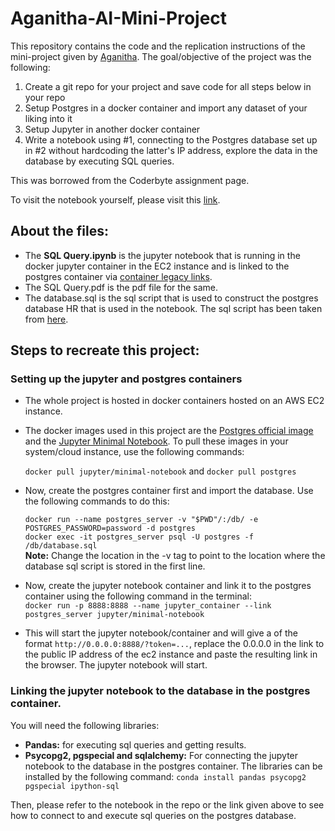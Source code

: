 
# Aganitha-AI-Mini-Project

This repository contains the code and the replication instructions of the mini-project given by [Aganitha](https://aganitha.ai/). The goal/objective of the project was the following:

1. Create a git repo for your project and save code for all steps below in your repo 
2. Setup Postgres in a docker container and import any dataset of your liking into it
3. Setup Jupyter in another docker container
4. Write a notebook using #1, connecting to the Postgres database set up in #2 without hardcoding the latter's IP address, explore the data in the database by executing SQL queries.

This was borrowed from the Coderbyte assignment page.

To visit the notebook yourself, please visit this [link](http://3.17.178.241:8888/?token=677d7d4364783c4c908071f5345b0cfc40663fc4a72a9a8a).

## About the files:

- The **SQL Query.ipynb** is the jupyter notebook that is running in the docker jupyter container in the EC2 instance and is linked to the postgres container via [container legacy links](https://docs.docker.com/network/links/). 
-  The SQL Query.pdf is the pdf file for the same.
- The database.sql is the sql script that is used to construct the postgres database HR that is used in the notebook. The sql script has been taken from [here](https://www.sqltutorial.org/sql-sample-database/).

## Steps to recreate this project:

### Setting up the jupyter and postgres containers
- The whole project is hosted in docker containers hosted on an AWS EC2 instance.
- The docker images used in this project are the [Postgres official image](https://hub.docker.com/_/postgres) and the [Jupyter Minimal Notebook](https://hub.docker.com/r/jupyter/minimal-notebook).
To pull these images in your system/cloud instance, use the following commands:

    `docker pull jupyter/minimal-notebook`  and `docker pull postgres`
- Now, create the postgres container first and import the database. Use the following commands to do this:

    `docker run --name postgres_server -v "$PWD"/:/db/ -e POSTGRES_PASSWORD=password -d postgres`<br>
    `docker exec -it postgres_server psql -U postgres -f /db/database.sql`
    <br>**Note:** Change the location in the -v tag to point to the location where the database sql script is stored in the first line.
- Now, create the jupyter notebook container and link it to the postgres container using the following command in the terminal:<br>
`docker run -p 8888:8888 --name jupyter_container --link postgres_server jupyter/minimal-notebook`
- This will start the jupyter notebook/container and will give a of the format `http://0.0.0.0:8888/?token=...`, replace the 0.0.0.0 in the link to the public IP address of the ec2 instance and paste the resulting link in the browser. The jupyter notebook will start.

### Linking the jupyter notebook to the database in the postgres container.

You will need the following libraries:

 - **Pandas:** for executing sql queries and getting results.
 - **Psycopg2, pgspecial and sqlalchemy:** For connecting the jupyter notebook to the database in the postgres container.
The libraries can be installed by the following command:
	`conda install pandas psycopg2 pgspecial ipython-sql`

Then, please refer to the notebook in the repo or the link given above to see how to connect to and execute sql queries on the postgres database.
